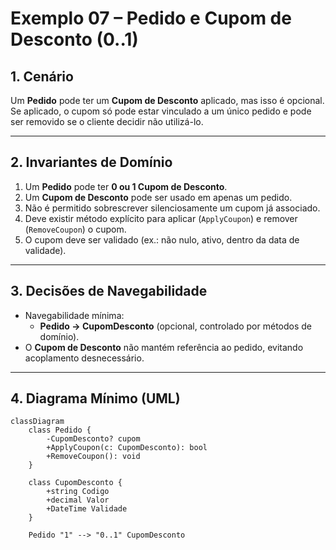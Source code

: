 # Exemplo 07 – Pedido e Cupom de Desconto (0..1)

## 1. Cenário

Um **Pedido** pode ter um **Cupom de Desconto** aplicado, mas isso é opcional.  
Se aplicado, o cupom só pode estar vinculado a um único pedido e pode ser removido se o cliente decidir não utilizá-lo.

---

## 2. Invariantes de Domínio

1. Um **Pedido** pode ter **0 ou 1 Cupom de Desconto**.
2. Um **Cupom de Desconto** pode ser usado em apenas um pedido.
3. Não é permitido sobrescrever silenciosamente um cupom já associado.
4. Deve existir método explícito para aplicar (`ApplyCoupon`) e remover (`RemoveCoupon`) o cupom.
5. O cupom deve ser validado (ex.: não nulo, ativo, dentro da data de validade).

---

## 3. Decisões de Navegabilidade

- Navegabilidade mínima:
  - **Pedido → CupomDesconto** (opcional, controlado por métodos de domínio).
- O **Cupom de Desconto** não mantém referência ao pedido, evitando acoplamento desnecessário.

---

## 4. Diagrama Mínimo (UML)

```mermaid
classDiagram
    class Pedido {
        -CupomDesconto? cupom
        +ApplyCoupon(c: CupomDesconto): bool
        +RemoveCoupon(): void
    }

    class CupomDesconto {
        +string Codigo
        +decimal Valor
        +DateTime Validade
    }

    Pedido "1" --> "0..1" CupomDesconto
```
